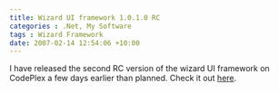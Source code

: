 ```yaml
---
title: Wizard UI framework 1.0.1.0 RC
categories : .Net, My Software
tags : Wizard Framework
date: 2007-02-14 12:54:06 +10:00
---
```


I have released the second RC version of the wizard UI framework on CodePlex a few days earlier than planned. Check it out [here][0].

[0]: http://www.codeplex.com/wizardframework/Release/ProjectReleases.aspx?ReleaseId=1795
